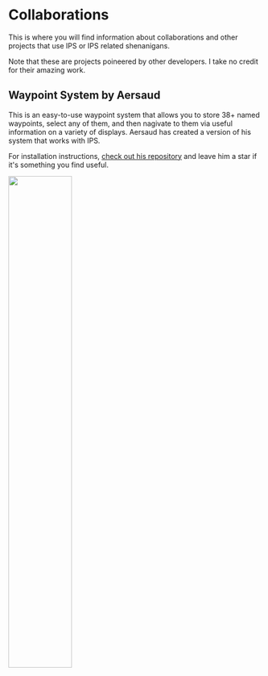 # Collaborations

This is where you will find information about collaborations and other projects that use IPS or IPS related shenanigans.

Note that these are projects poineered by other developers. I take no credit for their amazing work.

## Waypoint System by Aersaud

This is an easy-to-use waypoint system that allows you to store 38+ named waypoints, select any of them, and then nagivate to them via useful information on a variety of displays. Aersaud has created a version of his system that works with IPS.

For installation instructions, [check out his repository](https://github.com/Aersaud/YOLOL/tree/main/Waypoint%20System/IPS%20Waypoint%20System) and leave him a star if it's something you find useful.

<a href="https://github.com/Aersaud/YOLOL/tree/main/Waypoint%20System/IPS%20Waypoint%20System" target="_"><image src="https://opengraph.githubassets.com/e1fb0852d571f65bde8299e5ef98989b5d0a444947f40d910d5b47578ec4734c/Aersaud/YOLOL" style="width: 50%"/></a>
